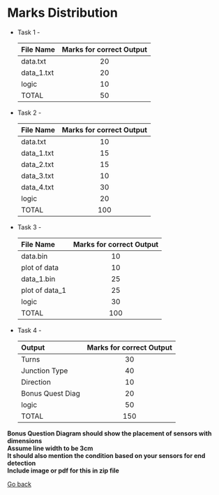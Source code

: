 # Marks Distribution

* Task 1 -  
  
  |   File Name    |  Marks for correct Output  |  
  |:---------------|:--------------------------:|  
  |    data.txt    |           20               |  
  |   data_1.txt   |           20               |  
  |     logic      |           10               |  
  |     TOTAL      |           50               |  
  
* Task 2 -  
  
  |   File Name    |  Marks for correct Output  |  
  |:---------------|:--------------------------:|  
  |    data.txt    |           10               |  
  |   data_1.txt   |           15               |  
  |   data_2.txt   |           15               |  
  |   data_3.txt   |           10               |  
  |   data_4.txt   |           30               |  
  |     logic      |           20               |  
  |     TOTAL      |           100              |  
  
* Task 3 -  
  
  |   File Name    |  Marks for correct Output  |  
  |:---------------|:--------------------------:|  
  |    data.bin    |           10               |  
  |  plot of data  |           10               |  
  |   data_1.bin   |           25               |  
  | plot of data_1 |           25               |  
  |     logic      |           30               |  
  |     TOTAL      |           100              |  
  
* Task 4 -  
  
  |    Output      |  Marks for correct Output  |  
  |:---------------|:--------------------------:|  
  |    Turns       |           30               |  
  |Junction Type   |           40               |  
  |     Direction  |           10               |  
  |Bonus Quest Diag|           20               |  
  |     logic      |           50               |  
  |     TOTAL      |          150               |  
  
**Bonus Question Diagram should show the placement of sensors with dimensions**   
**Assume line width to be 3cm**  
**It should also mention the condition based on your sensors for end detection**  
**Include image or pdf for this in zip file**  
  
[Go back](score.md)
